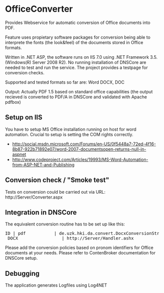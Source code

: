 OfficeConverter
===============

Provides Webservice for automatic conversion of Office documents into PDF. 

Feature uses propietary software packages for conversion being able to 
interprete the fonts (the look&feel) of the documents stored in Office formats. 

Written in .NET ASP, the software runs on IIS 7.0 using .NET Framework 3.5. (Windows(R) Server 2008 R2). No running installation of DNSCore are needed to test and run the service. The project provides a testpage for conversion checks.  

Supported and tested formats so far are: 
Word DOCX, DOC

Output: 
Actually PDF 1.5 based on standard office capabilities (the output recieved is converted to PDF/A in DNSCore and validated with Apache pdfbox)

## Setup on IIS 

You have to setup MS Office installation running on host for word automation. Crucial to setup is setting the COM rights correctly. 
* http://social.msdn.microsoft.com/Forums/en-US/0f5448a7-72ed-4f16-8b87-922b71892e07/word-2007-documentsopen-returns-null-in-aspnet
* http://www.codeproject.com/Articles/19993/MS-Word-Automation-from-ASP-NET-and-Publishing

## Conversion check / "Smoke test"

Tests on conversion could be carried out via URL: http://Server/Converter.aspx 

## Integration in DNSCore 

The equivalent conversion routine has to be set up like this:
<pre>ID | pdf           | de.uzk.hki.da.convert.DocxConversionStrategy         | LZA
_DOCX                 | http://Server/Handler.ashx 
</pre>

Please add the conversion policies based on pronom identifiers for Office documents at your needs. Please refer to ContenBroker documentation for DNSCore setup. 

## Debugging 

The application generates Logfiles using Log4NET 
